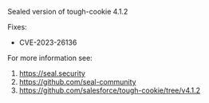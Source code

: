Sealed version of tough-cookie 4.1.2

Fixes:
- CVE-2023-26136

For more information see:
  1. https://seal.security
  2. https://github.com/seal-community
  3. https://github.com/salesforce/tough-cookie/tree/v4.1.2
